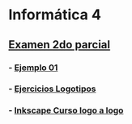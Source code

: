 

# Informática 4

## [Examen 2do parcial](.//parcial_2/examen.html)


### - [Ejemplo 01](./ejemplo_01/index.html)
### - [Ejercicios Logotipos](logotipos.pdf)
### - [Inkscape Curso logo a logo](http://joaclintistgud.wordpress.com/2011/04/14/inkscape-logo-a-logo-2%C2%AA-edicion/)


